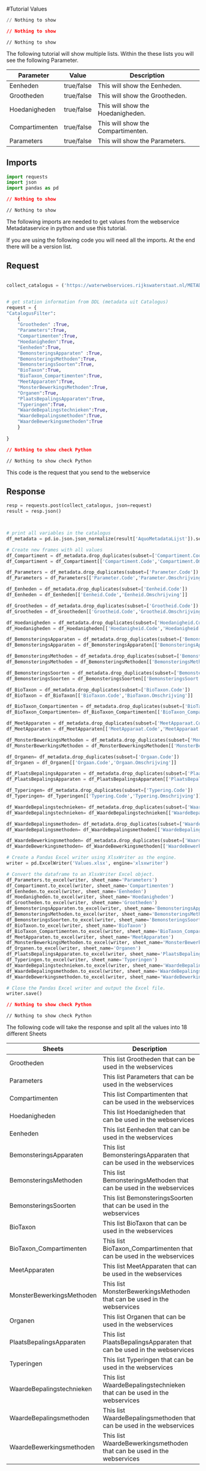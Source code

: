 #Tutorial Values

```python
// Nothing to show
```

```json
// Nothing to show
```

```shell
// Nothing to show
```




The following tutorial will show multiple lists. Within the these lists you will see the following Parameter.

Parameter | Value | Description
--------- | ------- | -----------
Eenheden | true/false | This will show the Eenheden.
Grootheden | true/false  | This will show the Grootheden.
Hoedanigheden | true/false  | This will show the Hoedanigheden.
Compartimenten | true/false | This will show the Compartimenten.
Parameters | true/false | This will show the Parameters.

## Imports

```python
import requests
import json
import pandas as pd
```

```json
// Nothing to show
```

```shell
// Nothing to show
```

The following imports are needed to get values from the webservice Metadataservice in python and use this tutorial. 

<aside class="notice">
If you are using the following code you will need all the imports. At the end there will be a version list.
</aside>


## Request 

```python

collect_catalogus = ('https://waterwebservices.rijkswaterstaat.nl/METADATASERVICES_DBO/OphalenCatalogus/')


# get station information from DDL (metadata uit Catalogus)
request = {  
"CatalogusFilter":
	{ 
   	"Grootheden" :True,
    "Parameters":True,
    "Compartimenten":True,
    "Hoedanigheden":True,
    "Eenheden":True,
    "BemonsteringsApparaten" :True,
    "BemonsteringsMethoden":True,
    "BemonsteringsSoorten":True,
    "BioTaxon":True,
    "BioTaxon_Compartimenten":True,
    "MeetApparaten":True,
    "MonsterBewerkingsMethoden":True,
    "Organen":True,
    "PlaatsBepalingsApparaten":True,
    "Typeringen":True,
    "WaardeBepalingstechnieken":True,
    "WaardeBepalingsmethoden":True,
    "WaardeBewerkingsmethoden":True
    }
    
}
```

```json
// Nothing to show check Python
```

```shell
// Nothing to show check Python
```

This code is the request that you send to the webservice

## Response 

```python
resp = requests.post(collect_catalogus, json=request)
result = resp.json()



# print all variables in the catalogus
df_metadata = pd.io.json.json_normalize(result['AquoMetadataLijst']).set_index('AquoMetadata_MessageID')

# Create new frames with all values
df_Compartiment = df_metadata.drop_duplicates(subset=['Compartiment.Code'])
df_Compartiment = df_Compartiment[['Compartiment.Code','Compartiment.Omschrijving']]

df_Parameters = df_metadata.drop_duplicates(subset=['Parameter.Code'])
df_Parameters = df_Parameters[['Parameter.Code','Parameter.Omschrijving']]

df_Eenheden = df_metadata.drop_duplicates(subset=['Eenheid.Code'])
df_Eenheden = df_Eenheden[['Eenheid.Code','Eenheid.Omschrijving']]

df_Grootheden = df_metadata.drop_duplicates(subset=['Grootheid.Code'])
df_Grootheden = df_Grootheden[['Grootheid.Code','Grootheid.Omschrijving']]

df_Hoedanigheden = df_metadata.drop_duplicates(subset=['Hoedanigheid.Code'])
df_Hoedanigheden = df_Hoedanigheden[['Hoedanigheid.Code','Hoedanigheid.Omschrijving']]

df_BemonsteringsApparaten = df_metadata.drop_duplicates(subset=['BemonsteringsApparaat.Code'])
df_BemonsteringsApparaten = df_BemonsteringsApparaten[['BemonsteringsApparaat.Code','BemonsteringsApparaat.Omschrijving']]

df_BemonsteringsMethoden = df_metadata.drop_duplicates(subset=['BemonsteringsMethode.Code'])
df_BemonsteringsMethoden = df_BemonsteringsMethoden[['BemonsteringsMethode.Code','BemonsteringsMethode.Omschrijving']]

df_BemonsteringsSoorten = df_metadata.drop_duplicates(subset=['BemonsteringsSoort.Code'])
df_BemonsteringsSoorten = df_BemonsteringsSoorten[['BemonsteringsSoort.Code','BemonsteringsSoort.Omschrijving']]

df_BioTaxon = df_metadata.drop_duplicates(subset=['BioTaxon.Code'])
df_BioTaxon = df_BioTaxon[['BioTaxon.Code','BioTaxon.Omschrijving']]

df_BioTaxon_Compartimenten = df_metadata.drop_duplicates(subset=['BioTaxon_Compartiment.Code'])
df_BioTaxon_Compartimenten= df_BioTaxon_Compartimenten[['BioTaxon_Compartiment.Code','BioTaxon_Compartiment.Omschrijving']]

df_MeetApparaten = df_metadata.drop_duplicates(subset=['MeetApparaat.Code'])
df_MeetApparaten = df_MeetApparaten[['MeetApparaat.Code','MeetApparaat.Omschrijving']]

df_MonsterBewerkingsMethoden = df_metadata.drop_duplicates(subset=['MonsterBewerkingsMethode.Code'])
df_MonsterBewerkingsMethoden = df_MonsterBewerkingsMethoden[['MonsterBewerkingsMethode.Code','MonsterBewerkingsMethode.Omschrijving']]

df_Organen= df_metadata.drop_duplicates(subset=['Orgaan.Code'])
df_Organen = df_Organen[['Orgaan.Code','Orgaan.Omschrijving']]

df_PlaatsBepalingsApparaten = df_metadata.drop_duplicates(subset=['PlaatsBepalingsApparaat.Code'])
df_PlaatsBepalingsApparaten = df_PlaatsBepalingsApparaten[['PlaatsBepalingsApparaat.Code','PlaatsBepalingsApparaat.Omschrijving']]

df_Typeringen= df_metadata.drop_duplicates(subset=['Typering.Code'])
df_Typeringen= df_Typeringen[['Typering.Code','Typering.Omschrijving']]

df_WaardeBepalingstechnieken= df_metadata.drop_duplicates(subset=['WaardeBepalingstechniek.Code'])
df_WaardeBepalingstechnieken= df_WaardeBepalingstechnieken[['WaardeBepalingstechniek.Code','WaardeBepalingstechniek.Omschrijving']]

df_WaardeBepalingsmethoden= df_metadata.drop_duplicates(subset=['WaardeBepalingsmethode.Code'])
df_WaardeBepalingsmethoden= df_WaardeBepalingsmethoden[['WaardeBepalingsmethode.Code','WaardeBepalingsmethode.Omschrijving']]

df_WaardeBewerkingsmethoden= df_metadata.drop_duplicates(subset=['WaardeBewerkingsmethode.Code'])
df_WaardeBewerkingsmethoden= df_WaardeBewerkingsmethoden[['WaardeBewerkingsmethode.Code','WaardeBewerkingsmethode.Omschrijving']]

# Create a Pandas Excel writer using XlsxWriter as the engine.
writer = pd.ExcelWriter('Values.xlsx', engine='xlsxwriter')

# Convert the dataframe to an XlsxWriter Excel object.
df_Parameters.to_excel(writer, sheet_name='Parameters')
df_Compartiment.to_excel(writer, sheet_name='Compartimenten')
df_Eenheden.to_excel(writer, sheet_name='Eenheden')
df_Hoedanigheden.to_excel(writer, sheet_name='Hoedanigheden')
df_Grootheden.to_excel(writer, sheet_name='Grootheden')
df_BemonsteringsApparaten.to_excel(writer, sheet_name='BemonsteringsApparaten')
df_BemonsteringsMethoden.to_excel(writer, sheet_name='BemonsteringsMethoden')
df_BemonsteringsSoorten.to_excel(writer, sheet_name='BemonsteringsSoorten')
df_BioTaxon.to_excel(writer, sheet_name='BioTaxon')
df_BioTaxon_Compartimenten.to_excel(writer, sheet_name='BioTaxon_Compartimenten')
df_MeetApparaten.to_excel(writer, sheet_name='MeetApparaten')
df_MonsterBewerkingsMethoden.to_excel(writer, sheet_name='MonsterBewerkingsMethoden')
df_Organen.to_excel(writer, sheet_name='Organen')
df_PlaatsBepalingsApparaten.to_excel(writer, sheet_name='PlaatsBepalingsApparaten')
df_Typeringen.to_excel(writer, sheet_name='Typeringen')
df_WaardeBepalingstechnieken.to_excel(writer, sheet_name='WaardeBepalingstechnieken')
df_WaardeBepalingsmethoden.to_excel(writer, sheet_name='WaardeBepalingsmethoden')
df_WaardeBewerkingsmethoden.to_excel(writer, sheet_name='WaardeBewerkingsmethoden')

# Close the Pandas Excel writer and output the Excel file.
writer.save()
```

```json
// Nothing to show check Python
```

```shell
// Nothing to show check Python
```
The following code will take the response and split all the values into 18 different Sheets 

Sheets | Description
--------- | ------| 
| Grootheden | This list Grootheden that can be used in the webservices |
| Parameters | This list Parameters that can be used in the webservices |
| Compartimenten | This list Compartimenten that can be used in the webservices |
| Hoedanigheden | This list Hoedanigheden that can be used in the webservices |
| Eenheden | This list Eenheden that can be used in the webservices |
| BemonsteringsApparaten | This list BemonsteringsApparaten that can be used in the webservices |
| BemonsteringsMethoden | This list BemonsteringsMethoden that can be used in the webservices |
| BemonsteringsSoorten | This list BemonsteringsSoorten that can be used in the webservices |
| BioTaxon | This list BioTaxon that can be used in the webservices |
| BioTaxon_Compartimenten | This list BioTaxon_Compartimenten that can be used in the webservices |
| MeetApparaten | This list MeetApparaten that can be used in the webservices |
| MonsterBewerkingsMethoden | This list MonsterBewerkingsMethoden that can be used in the webservices |
| Organen | This list Organen that can be used in the webservices |
| PlaatsBepalingsApparaten | This list PlaatsBepalingsApparaten that can be used in the webservices |
| Typeringen | This list Typeringen that can be used in the webservices |
| WaardeBepalingstechnieken | This list WaardeBepalingstechnieken that can be used in the webservices |
| WaardeBepalingsmethoden | This list WaardeBepalingsmethoden that can be used in the webservices |
| WaardeBewerkingsmethoden | This list WaardeBewerkingsmethoden that can be used in the webservices |


